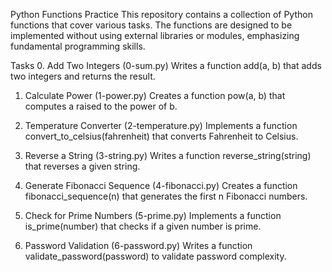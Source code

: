 Python Functions Practice
This repository contains a collection of Python functions that cover various tasks. The functions are designed to be implemented without using external libraries or modules, emphasizing fundamental programming skills.

Tasks
0. Add Two Integers (0-sum.py)
Writes a function add(a, b) that adds two integers and returns the result.

1. Calculate Power (1-power.py)
Creates a function pow(a, b) that computes a raised to the power of b.

2. Temperature Converter (2-temperature.py)
Implements a function convert_to_celsius(fahrenheit) that converts Fahrenheit to Celsius.

3. Reverse a String (3-string.py)
Writes a function reverse_string(string) that reverses a given string.

4. Generate Fibonacci Sequence (4-fibonacci.py)
Creates a function fibonacci_sequence(n) that generates the first n Fibonacci numbers.

5. Check for Prime Numbers (5-prime.py)
Implements a function is_prime(number) that checks if a given number is prime.

6. Password Validation (6-password.py)
Writes a function validate_password(password) to validate password complexity.